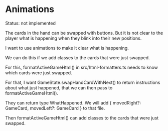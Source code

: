 # Animations

Status: not implemented

The cards in the hand can be swapped with buttons. But it is not clear to the player what is happening when they blink into their new positions.

I want to use animations to make it clear what is happening.

We can do this if we add classes to the cards that were just swapped.

For this, formatActiveGameHtml() in src/html-formatters.ts needs to know which cards were just swapped.

For that, I want GameState.swapHandCardWithNext() to return instructions about what just happened, that we can then pass to formatActiveGameHtml().

They can return type WhatHappened. We will add { movedRight?: GameCard, movedLeft?: GameCard } to that file.

Then formatActiveGameHtml() can add classes to the cards that were just swapped.
